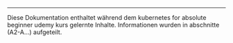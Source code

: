 ****
Diese Dokumentation enthaltet während dem kubernetes for absolute beginner udemy kurs gelernte Inhalte.
Informationen wurden in abschnitte (A2-A...) aufgeteilt.